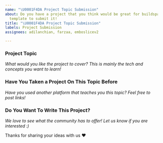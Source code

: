 ```yaml
---
name: "\U0001F4DA Project Topic Submission"
about: Do you have a project that you think would be great for buildspace? Use this
  template to submit it!
title: "\U0001F4DA Project Topic Submission"
labels: Project Submission
assignees: adilanchian, farzaa, emboslicev2

---
```


### Project Topic
*What would you like the project to cover? This is mainly the tech and concepts you want to learn!*

### Have You Taken a Project On This Topic Before
*Have you used another platform that teaches you this topic? Feel free to post links!*

### Do You Want To Write This Project?
*We love to see what the community has to offer! Let us know if you are interested :)*

Thanks for sharing your ideas with us ❤️
